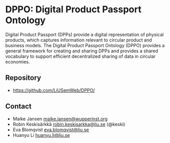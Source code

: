 # DPPO: Digital Product Passport Ontology

Digital Product Passport (DPPs) provide a digital representation of physical products, which captures information relevant to circular product and business models. The Digital Product Passport Ontology (DPPO) provides a general framework for creating and sharing DPPs and provides a shared vocabulary to support efficient decentralized sharing of data in circular economies.


## Repository
- https://github.com/LiUSemWeb/DPPO/


## Contact
* Maike Jansen <maike.jansen@wupperinst.org>
* Robin Keskisärkkä <robin.keskisarkka@liu.se> (@keski)
* Eva Blomqvist <eva.blomqvist@liu.se>
* Huanyu Li <huanyu.li@liu.se>
